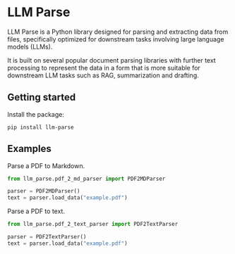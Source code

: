 # LLM Parse

LLM Parse is a Python library designed for parsing and extracting data from files, specifically optimized for 
downstream tasks involving large language models (LLMs).

It is built on several popular document parsing libraries with further text processing to represent the data
in a form that is more suitable for downstream LLM tasks such as RAG, summarization and drafting.

## Getting started

Install the package:
```
pip install llm-parse
```

## Examples

Parse a PDF to Markdown.
```python
from llm_parse.pdf_2_md_parser import PDF2MDParser

parser = PDF2MDParser()
text = parser.load_data("example.pdf")
```

Parse a PDF to text.
```python
from llm_parse.pdf_2_text_parser import PDF2TextParser

parser = PDF2TextParser()
text = parser.load_data("example.pdf")
```

